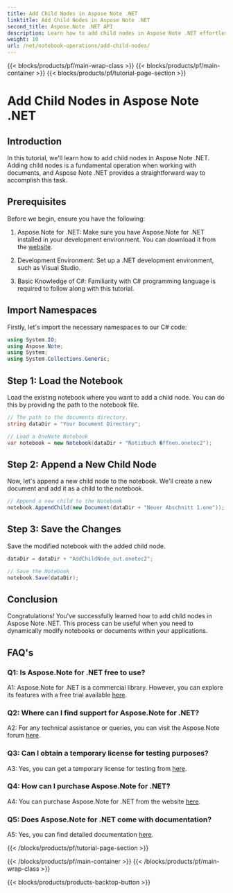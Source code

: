 ```yaml
---
title: Add Child Nodes in Aspose Note .NET
linktitle: Add Child Nodes in Aspose Note .NET
second_title: Aspose.Note .NET API
description: Learn how to add child nodes in Aspose Note .NET effortlessly with this comprehensive tutorial. Boost your document manipulation skills now.
weight: 10
url: /net/notebook-operations/add-child-nodes/
---
```


{{< blocks/products/pf/main-wrap-class >}}
{{< blocks/products/pf/main-container >}}
{{< blocks/products/pf/tutorial-page-section >}}

# Add Child Nodes in Aspose Note .NET

## Introduction

In this tutorial, we'll learn how to add child nodes in Aspose Note .NET. Adding child nodes is a fundamental operation when working with documents, and Aspose Note .NET provides a straightforward way to accomplish this task.

## Prerequisites

Before we begin, ensure you have the following:

1. Aspose.Note for .NET: Make sure you have Aspose.Note for .NET installed in your development environment. You can download it from the [website](https://releases.aspose.com/note/net/).

2. Development Environment: Set up a .NET development environment, such as Visual Studio.

3. Basic Knowledge of C#: Familiarity with C# programming language is required to follow along with this tutorial.

## Import Namespaces

Firstly, let's import the necessary namespaces to our C# code:

```csharp
using System.IO;
using Aspose.Note;
using System;
using System.Collections.Generic;
```

## Step 1: Load the Notebook

Load the existing notebook where you want to add a child node. You can do this by providing the path to the notebook file.

```csharp
// The path to the documents directory.
string dataDir = "Your Document Directory";

// Load a OneNote Notebook
var notebook = new Notebook(dataDir + "Notizbuch �ffnen.onetoc2");
```

## Step 2: Append a New Child Node

Now, let's append a new child node to the notebook. We'll create a new document and add it as a child to the notebook.

```csharp
// Append a new child to the Notebook
notebook.AppendChild(new Document(dataDir + "Neuer Abschnitt 1.one"));
```

## Step 3: Save the Changes

Save the modified notebook with the added child node.

```csharp
dataDir = dataDir + "AddChildNode_out.onetoc2";

// Save the Notebook
notebook.Save(dataDir);
```

## Conclusion

Congratulations! You've successfully learned how to add child nodes in Aspose Note .NET. This process can be useful when you need to dynamically modify notebooks or documents within your applications.

## FAQ's

### Q1: Is Aspose.Note for .NET free to use?

A1: Aspose.Note for .NET is a commercial library. However, you can explore its features with a free trial available [here](https://releases.aspose.com/).

### Q2: Where can I find support for Aspose.Note for .NET?

A2: For any technical assistance or queries, you can visit the Aspose.Note forum [here](https://forum.aspose.com/c/note/28).

### Q3: Can I obtain a temporary license for testing purposes?

A3: Yes, you can get a temporary license for testing from [here](https://purchase.aspose.com/temporary-license/).

### Q4: How can I purchase Aspose.Note for .NET?

A4: You can purchase Aspose.Note for .NET from the website [here](https://purchase.aspose.com/buy).

### Q5: Does Aspose.Note for .NET come with documentation?

A5: Yes, you can find detailed documentation [here](https://reference.aspose.com/note/net/).

{{< /blocks/products/pf/tutorial-page-section >}}

{{< /blocks/products/pf/main-container >}}
{{< /blocks/products/pf/main-wrap-class >}}

{{< blocks/products/products-backtop-button >}}
